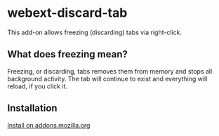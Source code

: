 # webext-discard-tab

This add-on allows freezing (discarding) tabs via right-click.

## What does freezing mean? ##
Freezing, or discarding, tabs removes them from memory and stops all background activity.
The tab will continue to exist and everything will reload, if you click it.

## Installation
[Install on addons.mozilla.org](https://addons.mozilla.org/en-US/firefox/addon/freeze-tab/)
